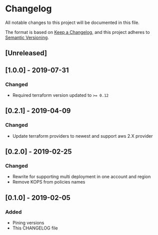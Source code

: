 # Changelog
All notable changes to this project will be documented in this file.

The format is based on [Keep a Changelog](https://keepachangelog.com/en/1.0.0/),
and this project adheres to [Semantic Versioning](https://semver.org/spec/v2.0.0.html).

## [Unreleased]

## [1.0.0] - 2019-07-31
### Changed
- Required terraform version updated to `>= 0.12`

## [0.2.1] - 2019-04-09
### Changed 
- Update terraform providers to newest and support aws 2.X provider

## [0.2.0] - 2019-02-25
### Changed

- Rewrite for supporting multi deployment in one account and region
- Remove KOPS from policies names

## [0.1.0] - 2019-02-05
### Added
- Pining versions
- This CHANGELOG file


